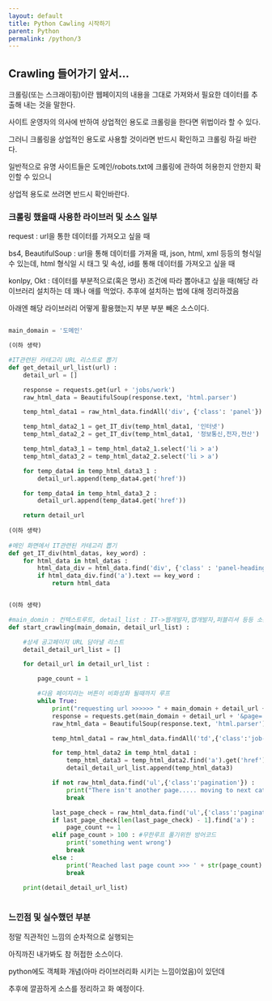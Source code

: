 ```yaml
---
layout: default
title: Python Cawling 시작하기
parent: Python
permalink: /python/3
---
```


## Crawling 들어가기 앞서...

크롤링(또는 스크래이핑)이란 웹페이지의 내용을 그대로 가져와서 필요한 데이터를 추출해 내는 것을 말한다.

사이트 운영자의 의사에 반하여 상업적인 용도로 크롤링을 한다면 위법이라 할 수 있다.

그러니 크롤링을 상업적인 용도로 사용할 것이라면 반드시 확인하고 크롤링 하길 바란다.

일반적으로 유명 사이트들은 도메인/robots.txt에 크롤링에 관하여 허용한지 안한지 확인할 수 있으니

상업적 용도로 쓰려면 반드시 확인바란다.



### 크롤링 했을때 사용한 라이브러 및 소스 일부

request : url을 통한 데이터를 가져오고 싶을 때

bs4, BeautifulSoup : url을 통해 데이터를 가져올 때, json, html, xml 등등의 형식일 수 있는데, html 형식일 시 태그 및 속성, id를 통해 데이터를 가져오고 싶을 때

konlpy, Okt : 데이터를 부분적으로(혹은 명사) 조건에 따라 뽑아내고 싶을 때(해당 라이브러리 설치하는 데 꽤나 애를 먹었다. 추후에 설치하는 법에 대해 정리하겠음 

아래엔 해당 라이브러리 어떻게 활용했는지 부분 부분 빼온 소스이다.

```python

main_domain = '도메인'

(이하 생략)

#IT관련된 카테고리 URL 리스트로 뽑기
def get_detail_url_list(url) :
    detail_url = []

    response = requests.get(url + 'jobs/work')
    raw_html_data = BeautifulSoup(response.text, 'html.parser')

    temp_html_data1 = raw_html_data.findAll('div', {'class': 'panel'})

    temp_html_data2_1 = get_IT_div(temp_html_data1, '인터넷')
    temp_html_data2_2 = get_IT_div(temp_html_data1, '정보통신,전자,전산')

    temp_html_data3_1 = temp_html_data2_1.select('li > a')
    temp_html_data3_2 = temp_html_data2_2.select('li > a')

    for temp_data4 in temp_html_data3_1 :
        detail_url.append(temp_data4.get('href'))

    for temp_data4 in temp_html_data3_2 :
        detail_url.append(temp_data4.get('href'))

    return detail_url
    
(이하 생략)
    
#메인 화면에서 IT관련된 카테고리 뽑기
def get_IT_div(html_datas, key_word) :
    for html_data in html_datas :
        html_data_div = html_data.find('div', {'class' : 'panel-heading'})
        if html_data_div.find('a').text == key_word :
            return html_data


(이하 생략)

#main_domin : 컨텍스트루트, detail_list : IT->웹개발자,앱개발자,퍼블리셔 등등 소분류 카테고리 접근 URL
def start_crawling(main_domain, detail_url_list) :

    #상세 공고페이지 URL 담아낼 리스트
    detail_detail_url_list = []

    for detail_url in detail_url_list :

        page_count = 1

        #다음 페이지라는 버튼이 비화성화 될때까지 루프
        while True:
            print("requesting url >>>>>> " + main_domain + detail_url + '&page=' + str(page_count))
            response = requests.get(main_domain + detail_url + '&page=' + str(page_count))
            raw_html_data = BeautifulSoup(response.text, 'html.parser')

            temp_html_data1 = raw_html_data.findAll('td',{'class':'job-title'})

            for temp_html_data2 in temp_html_data1 :
                temp_html_data3 = temp_html_data2.find('a').get('href')
                detail_detail_url_list.append(temp_html_data3)

            if not raw_html_data.find('ul',{'class':'pagination'}) :
                print("There isn't another page..... moving to next category")
                break

            last_page_check = raw_html_data.find('ul',{'class':'pagination'}).findAll('li')
            if last_page_check[len(last_page_check) - 1].find('a') :
                page_count += 1
            elif page_count > 100 : #무한루프 풀기위한 방어코드
                print('something went wrong')
                break
            else :
                print('Reached last page count >>> ' + str(page_count) + "..... moving to next category")
                break

    print(detail_detail_url_list)
	    
```



### 느낀점 및 실수했던 부분

정말 직관적인 느낌의 순차적으로 실행되는

아직까진 내가봐도 참 허접한 소스이다.

python에도 객체화 개념(아마 라이브러리화 시키는 느낌이었음)이 있던데

추후에 깔끔하게 소스를 정리하고 화 예정이다.


